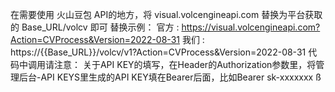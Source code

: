 在需要使用 火山豆包 API的地方，将 visual.volcengineapi.com 替换为平台获取的 Base_URL/volcv 即可
替换示例：
官方 : https://visual.volcengineapi.com?Action=CVProcess&Version=2022-08-31
我们 : https://{{Base_URL}}/volcv/v1?Action=CVProcess&Version=2022-08-31
代码中调用请注意：
关于API KEY的填写，在Header的Authorization参数里，将管理后台-API KEYS里生成的API KEY填在Bearer后面，比如Bearer sk-xxxxxxx
ß
